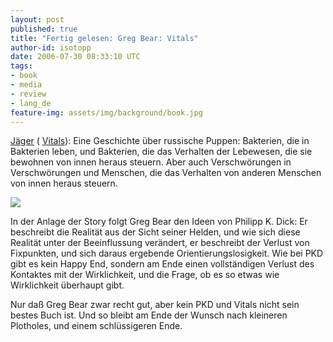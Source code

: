 ```yaml
---
layout: post
published: true
title: "Fertig gelesen: Greg Bear: Vitals"
author-id: isotopp
date: 2006-07-30 08:33:10 UTC
tags:
- book
- media
- review
- lang_de
feature-img: assets/img/background/book.jpg
---
```

[Jäger](https://www.amazon.de/gp/product/3453521943) (
[Vitals](https://www.amazon.de/Vitals-English-Greg-Bear-ebook/dp/B003VIWI1C)): Eine Geschichte über russische Puppen: Bakterien, die in Bakterien leben, und Bakterien, die das Verhalten der Lebewesen, die sie bewohnen von innen heraus steuern. Aber auch Verschwörungen in Verschwörungen und Menschen, die das Verhalten von anderen Menschen von innen heraus steuern. 

[![](/uploads/2006/07/gregbear-jaeger.jpg)](https://www.amazon.de/Vitals-English-Greg-Bear-ebook/dp/B003VIWI1C)

In der Anlage der Story folgt Greg Bear den Ideen von Philipp K. Dick: Er beschreibt die Realität aus der Sicht seiner Helden, und wie sich diese Realität unter der Beeinflussung verändert, er beschreibt der Verlust von Fixpunkten, und sich daraus ergebende Orientierungslosigkeit. Wie bei PKD gibt es kein Happy End, sondern am Ende einen vollständigen Verlust des Kontaktes mit der Wirklichkeit, und die Frage, ob es so etwas wie Wirklichkeit überhaupt gibt.

Nur daß Greg Bear zwar recht gut, aber kein PKD und Vitals nicht sein bestes Buch ist. Und so bleibt am Ende der Wunsch nach kleineren Plotholes, und einem schlüssigeren Ende.
